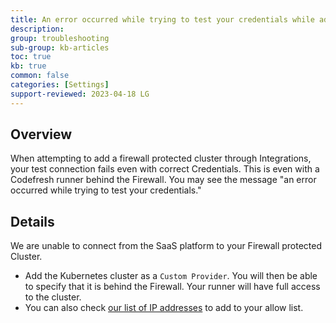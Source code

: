 ```yaml
---
title: An error occurred while trying to test your credentials while adding Kubernetes Integration
description: 
group: troubleshooting
sub-group: kb-articles
toc: true
kb: true
common: false
categories: [Settings]
support-reviewed: 2023-04-18 LG
---
```


## Overview

When attempting to add a firewall protected cluster through Integrations, your
test connection fails even with correct Credentials. This is even with a
Codefresh runner behind the Firewall. You may see the message "an error
occurred while trying to test your credentials."

## Details

We are unable to connect from the SaaS platform to your Firewall protected
Cluster.

  * Add the Kubernetes cluster as a `Custom Provider`. You will then be able to specify that it is behind the Firewall. Your runner will have full access to the cluster.
  * You can also check [our list of IP addresses](https://support.codefresh.io/hc/en-us/articles/360015251020-IP-Addresses-of-Codefresh-to-add-to-Firewall) to add to your allow list.

